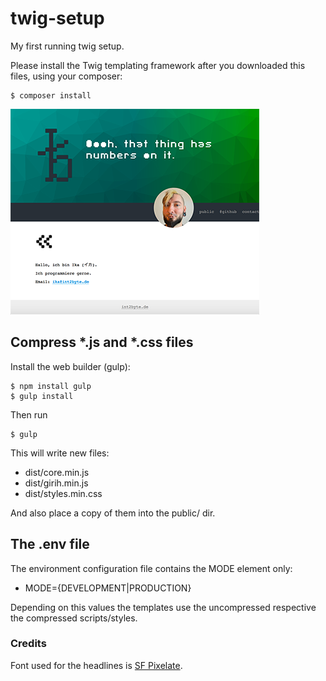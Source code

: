 # twig-setup
My first running twig setup.

Please install the Twig templating framework after you downloaded this files, using your composer:

```
$ composer install
```

![Screenshot int2byte.de](screenshot-int2byte.de-25pct.png)



## Compress *.js and *.css files
Install the web builder (gulp):
```
$ npm install gulp
$ gulp install
```

Then run
```
$ gulp
```

This will write new files:
 * dist/core.min.js
 * dist/girih.min.js
 * dist/styles.min.css

And also place a copy of them into the public/ dir.



## The .env file
The environment configuration file contains the MODE element only:
 * MODE={DEVELOPMENT|PRODUCTION}

Depending on this values the templates use the uncompressed respective
the compressed scripts/styles.



### Credits
Font used for the headlines is [SF Pixelate](https://www.dafont.com/sf-pixelate.font "SF Pixelate").
